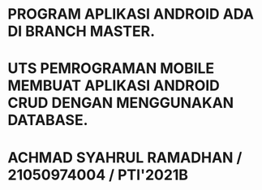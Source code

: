 # PROGRAM APLIKASI ANDROID ADA DI BRANCH MASTER.
# UTS PEMROGRAMAN MOBILE MEMBUAT APLIKASI ANDROID CRUD DENGAN MENGGUNAKAN DATABASE.
# ACHMAD SYAHRUL RAMADHAN / 21050974004 / PTI'2021B
